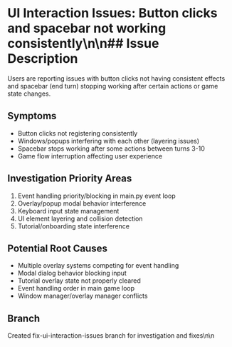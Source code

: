 # UI Interaction Issues: Button clicks and spacebar not working consistently\n\n## Issue Description

Users are reporting issues with button clicks not having consistent effects and spacebar (end turn) stopping working after certain actions or game state changes.

## Symptoms
- Button clicks not registering consistently
- Windows/popups interfering with each other (layering issues)
- Spacebar stops working after some actions between turns 3-10
- Game flow interruption affecting user experience

## Investigation Priority Areas
1. Event handling priority/blocking in main.py event loop
2. Overlay/popup modal behavior interference
3. Keyboard input state management
4. UI element layering and collision detection
5. Tutorial/onboarding state interference

## Potential Root Causes
- Multiple overlay systems competing for event handling
- Modal dialog behavior blocking input
- Tutorial overlay state not properly cleared
- Event handling order in main game loop
- Window manager/overlay manager conflicts

## Branch
Created fix-ui-interaction-issues branch for investigation and fixes\n\n<!-- GitHub Issue #240 -->